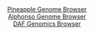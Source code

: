 <div id="Pineapple_Genome_Browser" align="center">
  <a href="https://igv.org/app/?sessionURL=blob:zZJda9swFIb_i6BlA8eW7DiODWWkXbpkSVvS4LqkFKPYsiNmS6ok201C_vu0sLGbFZqLjYEupIM.3vPo2YOWSEU5AxFwbeTbCAELqA3vlrgWFbnFNVEgKnCliAUkKYgkLCMg2oMCK43j.7k5udFaqMhxqBa9GrOS28qzcY13nOFO2RmvnSteVXjNJdZcKudS4pY7tGx7HVljIWzztmf7To41dnAlNpwp7gjCyrQz96W_SmlJGK9JWjeVpscAqcljMuZ2gT.NkuUoy4hSM7Kd5hej2XT04I3j1ZfB1Sq.myTxIDlf0pJh3UhyMd_lJRHjRMySZuI244fH.GYzOXOv6.BrfOZ9Ph._CiqJukABGvb7Q89zDRrKcvL6P3VtBj2x8wTdkF0cDJPl1V2xXWXTJfPDV08Q0n.j74MFKp41xgSQbWQQIWh5cGD57qD3Y4qGFoShoSM5BdHTswW0xNk3s_1pD_RWGF.AIi_NUR0LcJkTCaJeCGGAwtD1.0EfhiE6WHvQyOrvob2O78MAuiPXHaQFrbSROU8VE8rGjNltVtjl7kSWM74SZDrvksSYcztf.vn0zL0ML7f9ej1Cf_bIMwzM88cvNM2.J9U_Me89QWy9PlW32aJdbMaGCoRF9_KiFkPhXT_e0XCSkZs3AZ0Gp.CyxtrsNxWz_OlciyXFTJtCSxVd04rqbWI48g5EyPWMuiDjFTcuAlmuP0ALWsiHH38r6h2eD98B">Pineapple Genome Browser</a>
</div>
<div id="Alphonso_Genome_Browser" align="center">
  <a href="https://igv.org/app/?sessionURL=blob:zZJdb5swGEb_i6VWm0TAhgABqZpI10.6dG1Es7WqkAOGWDU2sQ1pGuW_z6k27WaVmotNk7gwrwx.nuOzAT2RigoOYuDayLcRAhZQC7Ga4qZlZIIbokBcYaaIBSSpiCS8ICDegAorjbPbK_PlQutWxY5DdTtoMK.FrTwbN_hFcLxSdiEa51gwhudCYi2kcsYS98KhdT9YkTluW9uc7dm.U2KNHczaheBKOC3hdb4y_8t_jfKacNGQvOmYpq8BcpPHZCztCn9KZtOkKIhSKVlflEdJepHceSfZ_VlwfJ9dn8.yYHY4pTXHupPkSBBv.W2ZnB644zOvv.6Xy346812PTcaZOvA.H548t1QSdYRCNBoOR56_Q0N5SZ7_p9bmoXs2T8NsGcK7tGPtNKTf0YF7OpxoNOXyJhq90XxrASaKzrgAioUMYwQtDwaW7waD3RKNLAgjw0cKCuKHRwtoiYsns_1hA_S6NcYARZbdqzwWELIkEsSDCMIQRZHrD8MhjCK0tTagk.zvwT3NbqMQuonrBnlFmTY6l7nirbIx53ZfVHb9sifNJxiMdwTZly5dX11mifj6lPaorvvg.uRNj8zhr1doqr4n0z8x7z1BbD3fV7dRdJaW8.Ly9gKODKnxRJ.nN.rOrFQpy9UfEbmm8H54KiEbrM1.MzGvP53rsaSYazPoqaJzyqhezwxJsQIxcj2jLigEE8ZFIOv5B2hBC_nw429Fve3j9gc-">Alphonso Genome Browser</a>
</div>


<div id="DAF_Genomics_Browser" align="center">
  <a href="https://ink-blot.github.io/?sessionURL=blob:tZFra9swFIb_iyD95KvsxBcIw12bNku2Mgc3tKWEM_k4NrEtV5KXZiH_fcLrGGyUMehAEhLn8r46z5F8RSEr3pKYUMsdW65LDCJLvl9B09X4CRqUJC6glmgQgQUKbBmS.EgKkAqydKkrS6U6Gdt2DoW5xZY3FZOW9CzoTMl7VaJONakFDXzjLeylxXijkxXYUHclbyW3gTGU0nTsDtvtZg_6.BnbDC1x0_S1qgbVjTahjeVWAdpt1eb4_Bcj_0FZr.pdsl4lQ_0CD_N8mizmya13md1fTd7fZzfX62yyPltV2xZUL3DKU3EedOkFre_CNKmE3LHyipVyfhOOvIuzy.euEiinbuCGvh9Sn5KTQWrOeo2AsFK4sesbAQ0N6vvmy9UbT_QMBK9I_PBoECWA7XT6w5GoQ6dBEYlP_cDMIFzkKEhsRo4TuFFEx37gO1Hknowj6UX9xiRnWRoFDk0onVhfoNH6RVUP49NCfwbfCuNvnfX.V0wjOiuBYf5hd6iX7mI5oud3159vn6KVmq0_Jq.gMsirXyu4aEDp0I_nCxiotWKDrfpFxjs9nr4D">DAF Genomics Browser</a>
</div>
